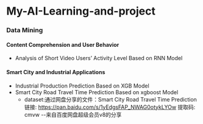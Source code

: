 # My-AI-Learning-and-project

### Data Mining
#### Content Comprehension and User Behavior
- Analysis of Short Video Users’ Activity Level Based on RNN Model

#### Smart City and Industrial Applications
- Industrial Production Prediction Based on XGB Model
- Smart City Road Travel Time Prediction Based on xgboost Model
  - dataset:通过网盘分享的文件：Smart City Road Travel Time Prediction
链接: https://pan.baidu.com/s/1yEdgsFAP_NWAG0otykLYOw 提取码: cmvw 
--来自百度网盘超级会员v8的分享
